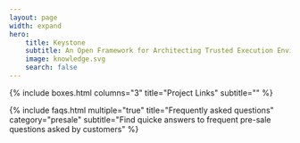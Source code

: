 ```yaml
---
layout: page
width: expand
hero:
    title: Keystone
    subtitle: An Open Framework for Architecting Trusted Execution Environments
    image: knowledge.svg
    search: false
---
```


{% include boxes.html columns="3" title="Project Links" subtitle="" %}

<!--{% include featured.html tag="featured" title="Popular Articles" subtitle="Selected featured articles to get you started fast in Jekyll" %}

{% include videos.html columns="2" title="Video Tutorials" subtitle="Watch screencasts to get you started fast with Jekyll" %}
-->
{% include faqs.html multiple="true" title="Frequently asked questions" category="presale" subtitle="Find quicke answers to frequent pre-sale questions asked by customers" %}
<!--
{% include team.html authors="evan, john, sara, alex, tom, daniel" title="We are here to help" subtitle="Our team is just an email away ready to answer your questions" %}
-->

<!--
{% include cta.html title="Didn't find an answer?" button_text="Contact Us" button_url="/contact/" subtitle="Get in touch with us for details on setup and additional custom services pricing" %}
-->
